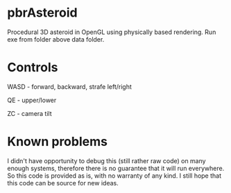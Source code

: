 # pbrAsteroid
Procedural 3D asteroid in OpenGL using physically based rendering. Run exe from folder above data folder.

# Controls
WASD - forward, backward, strafe left/right

QE - upper/lower

ZC - camera tilt

# Known problems
I didn't have opportunity to debug this (still rather raw code) on many enough systems, therefore there is no guarantee that it will run everywhere. So this code is provided as is, with no warranty of any kind. I still hope that this code can be source for new ideas.
